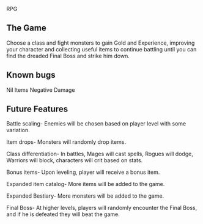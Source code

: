 RPG


The Game
--------

Choose a class and fight monsters to gain Gold and Experience,
improving your character and collecting useful items to
continue battling until you can find the dreaded Final Boss
and strike him down. 

Known bugs
----------

Nil Items
Negative Damage


Future Features
---------------

Battle scaling- Enemies will be chosen based on player level
with some variation.

Item drops- Monsters will randomly drop items.

Class differentiation- In battles, Mages will cast spells, Rogues
will dodge, Warriors will block, characters will crit based on stats.

Bonus items- Upon leveling, player will receive a bonus item.

Expanded item catalog- More items will be added to the game.

Expanded Bestiary- More monsters will be added to the game.

Final Boss- At higher levels, players will randomly encounter
the Final Boss, and if he is defeated they will beat
the game.